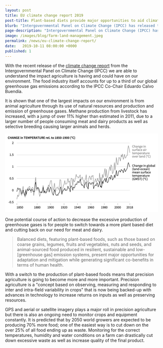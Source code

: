 ```yaml
---
layout: post
title: EU climate change report 2019
post-title: Plant-based diets provide major opportunities to aid climate crisis
blurb: "Intergovernmental Panel on Climate Change (IPCC) has released the first comprehensive look at how land influences climate change, and vice versa."
page-description: "Intergovernmental Panel on Climate Change (IPCC) has released the first comprehensive look at how land influences climate change, and vice versa."
image: /images/blog/farm-land-management.jpeg
permalink: /news/eu-climate-change-report/
date:   2019-10-11 08:00:00 +0000
published: 1
---
```


With the recent release of the [climate change report](https://www.ipcc.ch/report/srccl/) from the Intergovernmental Panel on Climate Change (IPCC) we are able to understand the impact agriculture is having and could have on our environment. The food industry itself accounts for up to a third of our global greenhouse gas emissions according to the IPCC Co-Chair Eduardo Calvo Buendía.

It is shown that one of the largest impacts on our environment is from animal agriculture through its use of natural resources and production and emission of greenhouse gases. Methane production from livestock has increased, with a jump of over 11% higher than estimated in 2011, due to a larger number of people consuming meat and dairy products as well as selective breeding causing larger animals and herds.

![Change in temperature rel 1850-1900](/images/blog/change-in-temperature-rel-1850-1900.png)

One potential course of action to decrease the excessive production of greenhouse gases is for people to switch towards a more plant based diet and cutting back on our need for meat and dairy.

>Balanced diets, featuring plant-based foods, such as those based on coarse grains, legumes, fruits and vegetables, nuts and seeds, and animal-sourced food produced in resilient, sustainable and low-[greenhouse gas] emission systems, present major opportunities for adaptation and mitigation while generating significant co-benefits in terms of human health.

With a switch to the production of plant-based foods means that precision agriculture is going to become more and more important. Precision agriculture is a "concept based on observing, measuring and responding to inter and intra-field variability in crops" that is now being backed-up with advances in technology to increase returns on inputs as well as preserving resources.

GPS and aerial or satellite imagery plays a major roll in precision agriculture but there is also an ongoing need to monitor crops and equipment constantly. It is predicted that by 2050 world growers are expected to be producing 70% more food; one of the easiest way is to cut down on the over 25% of all food ending up as waste. Monitoring for the correct temperatures, humidity and water conditions on a farm can drastically cut down excessive waste as well as increase quality of the final product.
